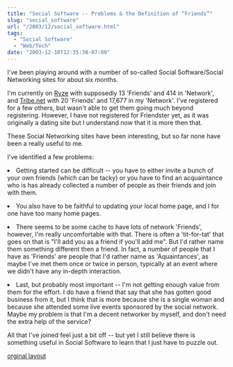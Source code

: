 ```yaml
---
title: "Social Software -- Problems & the Definition of “Friends”"
slug: "social_software"
url: "/2003/12/social_software.html"
tags:
  - "Social Software"
  - "Web/Tech"
date: "2003-12-10T12:35:38-07:00"
---
```

<p>I've been playing around with a number of so-called Social Software/Social Networking sites for about six months.</p>
<p>I'm currently on <a href="http://new.ryze.com/view.php?who=ChristopherA">Ryze</a> with supposedly 13 'Friends' and 414 in 'Network', and <a href="http://cluster.tribe.net/tribe/servlet/template/pub%2Cpcard%2CBasics.vm?personid=ce34093a-3c72-4954-b52f-3d6bc51884af">Tribe.net</a> with 20 'Friends' and 17,677 in my 'Network'. I've registered for a few others, but wasn't able to get them going much beyond registering. However, I have not registered for Friendster yet, as it was originally a dating site but I understand now that it is more then that.</p>
<p>These Social Networking sites have been interesting, but so far none have been a really useful to me.  </p>
<p>I've identified a few problems:</p>
<p><li>Getting started can be difficult -- you have to either invite a bunch of your own friends (which can be tacky) or you have to find an acquaintance who is has already collected a number of people as their friends and join with them.</p>
<p><li>You also have to be faithful to updating your local home page, and I for one have too many home pages.</p>
<p><li>There seems to be some cache to have lots of network 'Friends', however, I'm really uncomfortable with that. There is often a 'tit-for-tat' that goes on that is "I'll add you as a friend if you'll add me". But I'd rather name them something different then a friend. In fact, a number of people that I have as 'Friends' are people that I'd rather name as 'Aquaintances', as maybe I've met them once or twice in person, typically at an event where we didn't have any in-depth interaction.</p>
<p><li>Last, but probably most important -- I'm not getting enough value from them for the effort. I do have a friend that say that she has gotten good business from it, but I think that is more because she is a single woman and because she attended some live events sponsored by the social network. Maybe my problem is that I'm a decent networker by myself, and don't need the extra help of the service?</p>
<p>All that I've joined feel just a bit off -- but yet I still believe there is something useful in Social Software to learn that I just have to puzzle out.</p>
<p class="previous"><a href="/previous/2003/12/social_software.html" rel="syndication">orginal layout</a></p>
